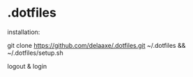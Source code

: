.dotfiles
=========

installation: 

git clone https://github.com/delaaxe/.dotfiles.git ~/.dotfiles && ~/.dotfiles/setup.sh

logout & login
